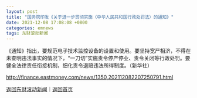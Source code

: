 ```yaml
---
layout: post
title: "国务院印发《关于进一步贯彻实施〈中华人民共和国行政处罚法〉的通知》"
date: 2021-12-08 17:08:08 +0800
categories: emnews
tags: 东财滚动新闻
---
```


《通知》指出，要规范电子技术监控设备的设置和使用。要坚持宽严相济，不得在未查明违法事实的情况下，“一刀切”实施责令停产停业、责令关闭等行政处罚。要健全法律责任衔接机制，细化责令退赔违法所得制度。（新华社）

<http://finance.eastmoney.com/news/1350,202112082207250791.html>

[返回东财滚动新闻](//finews.withounder.com/emnews/)｜[返回首页](//finews.withounder.com/)